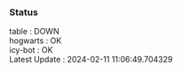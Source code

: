 ### Status


table : DOWN  
hogwarts : OK  
icy-bot : OK  
Latest Update : 2024-02-11 11:06:49.704329
